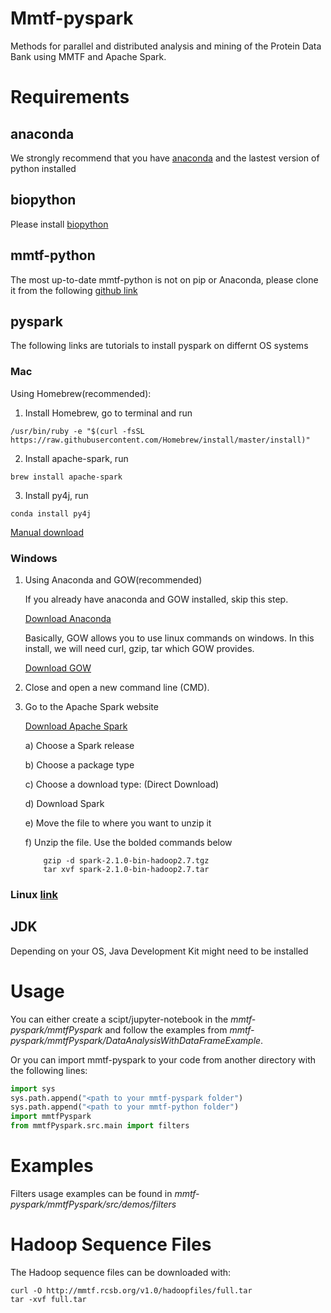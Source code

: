 # Mmtf-pyspark
Methods for parallel and distributed analysis and mining of the Protein Data Bank using MMTF and Apache Spark.

# Requirements

## anaconda
We strongly recommend that you have [anaconda](https://docs.continuum.io/anaconda/install/) and the lastest version of python installed


## biopython
Please install [biopython](http://biopython.org/wiki/Download)

## mmtf-python

The most up-to-date mmtf-python is not on pip or Anaconda, please clone it from the following [github link](https://github.com/rcsb/mmtf-python)


## pyspark

The following links are tutorials to install pyspark on differnt OS systems

### Mac

Using Homebrew(recommended):

1. Install Homebrew, go to terminal and run

```
/usr/bin/ruby -e "$(curl -fsSL https://raw.githubusercontent.com/Homebrew/install/master/install)"
```

2. Install apache-spark, run

```
brew install apache-spark
```

3. Install py4j, run

```
conda install py4j
```
[Manual download](https://medium.com/@GalarnykMichael/install-spark-on-mac-pyspark-453f395f240b)

### Windows

1.  Using Anaconda and GOW(recommended)

    If you already have anaconda and GOW installed, skip this step.

    [Download Anaconda](https://docs.continuum.io/anaconda/install/windows)

    Basically, GOW allows you to use linux commands on windows. In this install, we will need curl, gzip, tar which GOW provides.

    [Download GOW](https://github.com/bmatzelle/gow/releases/download/v0.8.0/Gow-0.8.0.exe)

2.  Close and open a new command line (CMD).

3.  Go to the Apache Spark website

    [Download Apache Spark](http://spark.apache.org/downloads.html)

    a) Choose a Spark release

    b) Choose a package type

    c) Choose a download type: (Direct Download)

    d) Download Spark

    e) Move the file to where you want to unzip it

    f) Unzip the file. Use the bolded commands below

    ```
        gzip -d spark-2.1.0-bin-hadoop2.7.tgz
        tar xvf spark-2.1.0-bin-hadoop2.7.tar
    ```

### Linux [link](https://medium.com/@GalarnykMichael/install-spark-on-ubuntu-pyspark-231c45677de0)

## JDK

Depending on your OS, Java Development Kit might need to be installed


# Usage

You can either create a scipt/jupyter-notebook in the *mmtf-pyspark/mmtfPyspark* and follow the examples from *mmtf-pyspark/mmtfPyspark/DataAnalysisWithDataFrameExample*.

Or you can import mmtf-pyspark to your code from another directory with the following lines:

```python
import sys
sys.path.append("<path to your mmtf-pyspark folder")
sys.path.append("<path to your mmtf-python folder")
import mmtfPyspark
from mmtfPyspark.src.main import filters
```

# Examples

Filters usage examples can be found in *mmtf-pyspark/mmtfPyspark/src/demos/filters*

# Hadoop Sequence Files

The Hadoop sequence files can be downloaded with:
```
curl -O http://mmtf.rcsb.org/v1.0/hadoopfiles/full.tar
tar -xvf full.tar
```
